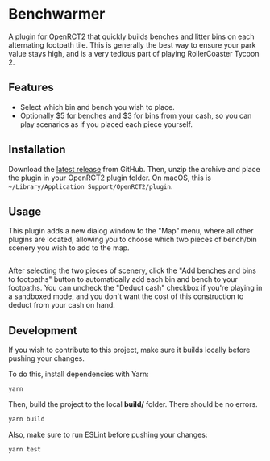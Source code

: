 # Benchwarmer

A plugin for [OpenRCT2][] that quickly builds benches and litter bins on
each alternating footpath tile. This is generally the best way to ensure
your park value stays high, and is a very tedious part of playing
RollerCoaster Tycoon 2.

## Features

- Select which bin and bench you wish to place.
- Optionally $5 for benches and $3 for bins from your cash, so you can
  play scenarios as if you placed each piece yourself.

## Installation

Download the [latest release][] from GitHub. Then, unzip the archive and
place the plugin in your OpenRCT2 plugin folder. On macOS, this is
`~/Library/Application Support/OpenRCT2/plugin`.

## Usage

This plugin adds a new dialog window to the "Map" menu, where all other
plugins are located, allowing you to choose which two pieces of
bench/bin scenery you wish to add to the map.

<img />

After selecting the two pieces of scenery, click the "Add benches and
bins to footpaths" button to automatically add each bin and bench to
your footpaths. You can uncheck the "Deduct cash" checkbox if you're
playing in a sandboxed mode, and you don't want the cost of this
construction to deduct from your cash on hand.

## Development

If you wish to contribute to this project, make sure it builds locally
before pushing your changes.

To do this, install dependencies with Yarn:

```bash
yarn
```

Then, build the project to the local **build/** folder. There should be
no errors.

```bash
yarn build
```

Also, make sure to run ESLint before pushing your changes:

```bash
yarn test
```

[latest release]: https://github.com/tubbo/openrct2-benchwarmer/releases
[OpenRCT2]: https://openrct2.org/
